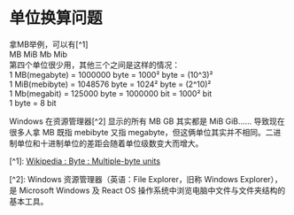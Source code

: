 # 单位换算问题

拿MB举例，可以有[\^1]  
MB MiB Mb Mib  
第四个单位很少用，其他三个之间是这样的情况：  
1 MB(megabyte) = 1000000 byte = 1000² byte = (10^3)²  
1 MiB(mebibyte) = 1048576 byte = 1024² byte = (2^10)²  
1 Mb(megabit) = 125000 byte = 1000000 bit = 1000² bit  
1 byte = 8 bit  

Windows 在资源管理器[\^2] 显示的所有 MB GB 其实都是 MiB GiB......
导致现在很多人拿 MB 既指 mebibyte 又指 megabyte，但这俩单位其实并不相同。二进制单位和十进制单位的差距会随着单位级数变大而增大。

[\^1]: [Wikipedia : Byte : Multiple-byte units](https://en.wikipedia.org/wiki/Byte#Multiple-byte_units)

[\^2]: Windows 资源管理器（英语：File Explorer，旧称 Windows Explorer），是 Microsoft Windows 及 React OS 操作系统中浏览电脑中文件与文件夹结构的基本工具。
